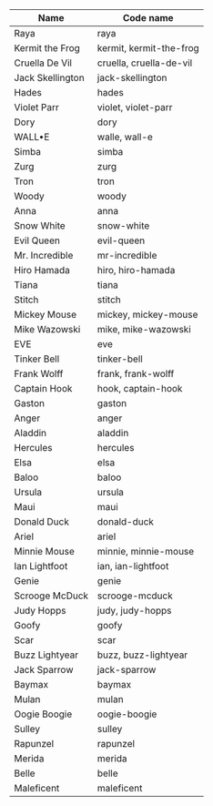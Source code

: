 | Name             | Code name               |
| ---------------- | ----------------------- |
| Raya             | raya                    |
| Kermit the Frog  | kermit, kermit-the-frog |
| Cruella De Vil   | cruella, cruella-de-vil |
| Jack Skellington | jack-skellington        |
| Hades            | hades                   |
| Violet Parr      | violet, violet-parr     |
| Dory             | dory                    |
| WALL•E           | walle, wall-e           |
| Simba            | simba                   |
| Zurg             | zurg                    |
| Tron             | tron                    |
| Woody            | woody                   |
| Anna             | anna                    |
| Snow White       | snow-white              |
| Evil Queen       | evil-queen              |
| Mr. Incredible   | mr-incredible           |
| Hiro Hamada      | hiro, hiro-hamada       |
| Tiana            | tiana                   |
| Stitch           | stitch                  |
| Mickey Mouse     | mickey, mickey-mouse    |
| Mike Wazowski    | mike, mike-wazowski     |
| EVE              | eve                     |
| Tinker Bell      | tinker-bell             |
| Frank Wolff      | frank, frank-wolff      |
| Captain Hook     | hook, captain-hook      |
| Gaston           | gaston                  |
| Anger            | anger                   |
| Aladdin          | aladdin                 |
| Hercules         | hercules                |
| Elsa             | elsa                    |
| Baloo            | baloo                   |
| Ursula           | ursula                  |
| Maui             | maui                    |
| Donald Duck      | donald-duck             |
| Ariel            | ariel                   |
| Minnie Mouse     | minnie, minnie-mouse    |
| Ian Lightfoot    | ian, ian-lightfoot      |
| Genie            | genie                   |
| Scrooge McDuck   | scrooge-mcduck          |
| Judy Hopps       | judy, judy-hopps        |
| Goofy            | goofy                   |
| Scar             | scar                    |
| Buzz Lightyear   | buzz, buzz-lightyear    |
| Jack Sparrow     | jack-sparrow            |
| Baymax           | baymax                  |
| Mulan            | mulan                   |
| Oogie Boogie     | oogie-boogie            |
| Sulley           | sulley                  |
| Rapunzel         | rapunzel                |
| Merida           | merida                  |
| Belle            | belle                   |
| Maleficent       | maleficent              |
